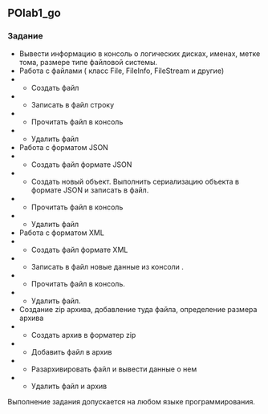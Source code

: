 ## POlab1_go

### Задание

- Вывести информацию в консоль о логических дисках, именах, метке тома, размере типе
  файловой системы.
- Работа с файлами ( класс File, FileInfo, FileStream и другие)
-
    - Создать файл
-
    - Записать в файл строку
-
    - Прочитать файл в консоль
-
    - Удалить файл
- Работа с форматом JSON
-
    - Создать файл формате JSON
-
    - Создать новый объект. Выполнить сериализацию объекта в формате JSON и
      записать в файл.
-
    - Прочитать файл в консоль
-
    - Удалить файл
- Работа с форматом XML
-
    - Создать файл формате XML
-
    - Записать в файл новые данные из консоли .
-
    - Прочитать файл в консоль.
-
    - Удалить файл.
- Создание zip архива, добавление туда файла, определение размера архива
-
    - Создать архив в форматер zip
-
    - Добавить файл в архив
-
    - Разархивировать файл и вывести данные о нем
-
    - Удалить файл и архив

Выполнение задания допускается на любом языке программирования.
